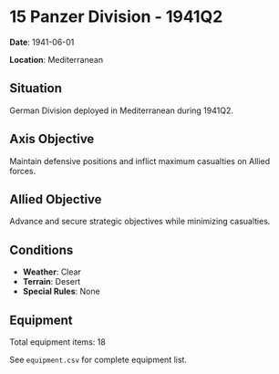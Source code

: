 # 15 Panzer Division - 1941Q2

**Date**: 1941-06-01

**Location**: Mediterranean

## Situation

German Division deployed in Mediterranean during 1941Q2.

## Axis Objective

Maintain defensive positions and inflict maximum casualties on Allied forces.

## Allied Objective

Advance and secure strategic objectives while minimizing casualties.

## Conditions

- **Weather**: Clear
- **Terrain**: Desert
- **Special Rules**: None

## Equipment

Total equipment items: 18

See `equipment.csv` for complete equipment list.
